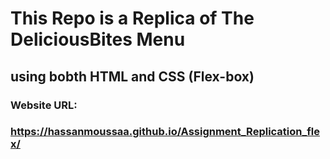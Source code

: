 # This Repo is a Replica of The DeliciousBites Menu
## using bobth HTML and CSS (Flex-box)
### Website URL:
### https://hassanmoussaa.github.io/Assignment_Replication_flex/
